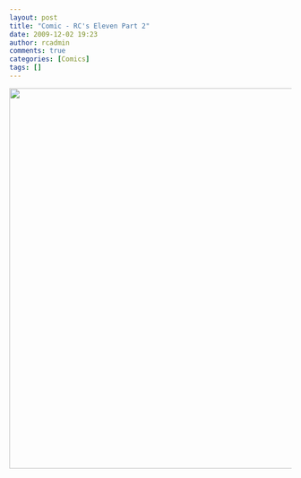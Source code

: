 ```yaml
---
layout: post
title: "Comic - RC's Eleven Part 2"
date: 2009-12-02 19:23
author: rcadmin
comments: true
categories: [Comics]
tags: []
---
```

<a href="http://bitsmack.com/wp/2009/12/02/comic-rcs-eleven-part-2/"><img src="http://dl.bitsmack.com/uploads/2009/12/20091202.jpg" alt="" title="and this is just the easy part" width="680" height="680" class="alignnone size-full wp-image-1820" /></a>
